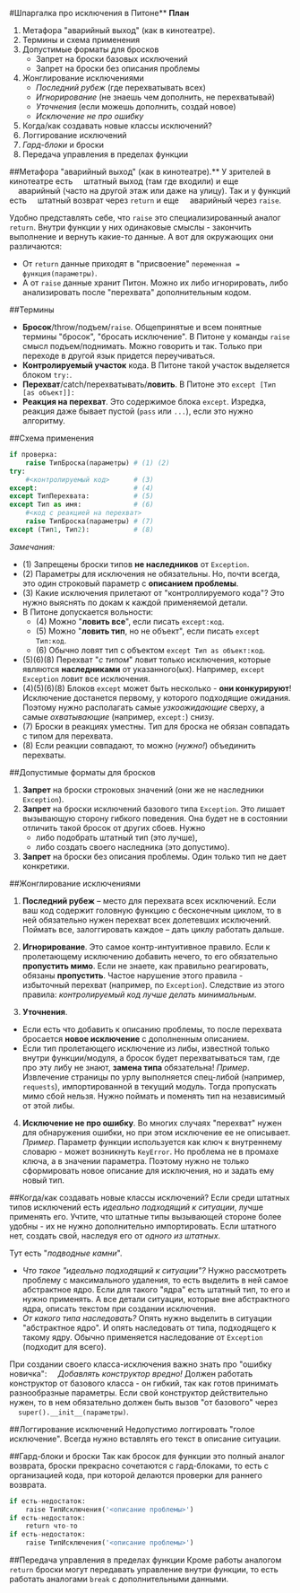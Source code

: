 #Шпаргалка про исключения в Питоне**
**План**

1. Метафора "аварийный выход" (как в кинотеатре).
2. Термины и схема применения
3. Допустимые форматы для бросков
   - Запрет на броски базовых исключений
   - Запрет на броски без описания проблемы
4. Жонглирование исключениями
   - *Последний рубеж* (где перехватывать всех)
   - *Игнорирование* (не знаешь чем дополнить, не перехватывай)
   - *Уточнения* (если можешь дополнить, создай новое)
   - *Исключение не про ошибку*
5. Когда/как создавать новые классы исключений?
6. Логгирование исключений
7. *Гард-блоки* и броски
8. Передача управления в пределах функции

##Метафора "аварийный выход" (как в кинотеатре).**
У зрителей в кинотеатре есть 
    штатный выход (там где входили) 
и еще 
    аварийный (часто на другой этаж или даже на улицу).
Так и у функций есть 
    штатный возврат через `return` 
и еще 
    аварийный через `raise`.

Удобно представлять себе, что `raise` это специализированный аналог `return`. 
Внутри функции у них одинаковые смыслы - закончить выполнение и вернуть какие-то данные. 
А вот для окружающих они различаются: 

 - От `return` данные приходят в "присвоение" `переменная = функция(параметры)`.
 - А от `raise` данные хранит Питон.
Можно их либо игнорировать, либо анализировать после "перехвата" дополнительным кодом.

##Термины

- **Бросок**/throw/подъем/`raise`.
Общепринятые и всем понятные термины "бросок", "бросать исключение".
В Питоне у команды `raise` смысл подъем/поднимать. Можно говорить и так. 
Только при переходе в другой язык придется переучиваться.
- **Контролируемый участок** кода.
В Питоне такой участок выделяется блоком `try:`.
- **Перехват**/catch/перехватывать/**ловить**.
В Питоне это `except [Тип [as объект]]:`
- **Реакция на перехват**.
Это содержимое блока `except`.
Изредка, реакция даже бывает пустой (`pass` или `...`), если это нужно алгоритму.

##Схема применения

```python
if проверка:
    raise ТипБроска(параметры) # (1) (2)
try:
    #<контролируемый код>      # (3)
except:                        # (4)
except ТипПерехвата:           # (5)
except Тип as имя:             # (6)
    #<код с реакцией на перехват>
    raise ТипБроска(параметры) # (7)
except (Тип1, Тип2):           # (8)
```

*Замечания:*

- (1) Запрещены броски типов **не наследников** от `Exception`.
- (2) Параметры для исключения не обязательны. 
Но, почти всегда, это один строковый параметр с **описанием проблемы**.
- (3) Какие исключения прилетают от "контроллируемого кода"?
Это нужно выяснять по докам к каждой применяемой детали.
- В Питоне допускается вольности:
   - (4) Можно "**ловить все**", если писать `except:код`.
   - (5) Можно "**ловить тип**, но не объект", если писать `except Тип:код`.
   - (6) Обычно ловят тип с объектом `except Тип as объект:код`.
- (5)(6)(8) Перехват "*с типом*" ловит только исключения, 
которые являются **наследниками** от указанного(ых).
Например, `except Exception` ловит все исключения. 
- (4)(5)(6)(8) Блоков `except` может быть несколько - **они конкурируют**!
Исключение достанется первому, у которого подходящие ожидания.
Поэтому нужно располагать самые *узкоожидающие* сверху, 
а самые *охватывающие* (например, `except:`) снизу.
- (7) Броски в реакциях уместны. 
Тип для броска не обязан совпадать с типом для перехвата.
- (8) Если реакции совпадают, то можно (*нужно!*) объединить перехваты.

##Допустимые форматы для бросков

1. **Запрет** на броски строковых значений (они же не наследники `Exception`).
2. **Запрет** на броски исключений базового типа `Exception`.
Это лишает вызывающую сторону гибкого поведения. 
Она будет не в состоянии отличить такой бросок от других сбоев.
Нужно 
   - либо подобрать штатный тип (это лучше), 
   - либо создать своего наследника (это допустимо).
3. **Запрет** на броски без описания проблемы.
Один только тип не дает конкретики.

##Жонглирование исключениями

1. **Последний рубеж** – место для перехвата всех исключений.
Если ваш код содержит головную функцию с бесконечным циклом, 
то в ней обязательно нужен перехват всех долетевших исключений. 
Поймать все, залоггировать каждое – дать циклу работать дальше.

2. **Игнорирование**.
Это самое контр-интуитивное правило.
Если к пролетающему исключению добавить нечего, то его обязательно **пропустить мимо**.
Если не знаете, как правильно реагировать, обязаны **пропустить**.
Частое нарушение этого правила - избыточный перехват (например, по `Exception`).
Следствие из этого правила: *контролируемый код лучше делать минимальным*.

3. **Уточнения**.

- Если есть что добавить к описанию проблемы, 
то после перехвата бросается **новое исключение** с дополненным описанием.
- Если тип пролетающего исключение из либы, известной только внутри функции/модуля, 
а бросок будет перехватываться там, где про эту либу не знают, **замена типа** обязательна!
*Пример*. Извлечение страницы по урлу выполняется спец-либой (например, `requests`), 
импортированной в текущий модуль. Тогда пропускать мимо сбой нельзя. 
Нужно поймать и поменять тип на независимый от этой либы.

4. **Исключение не про ошибку**.
Во многих случаях "перехват" нужен для обнаружения ошибки, но при этом исключение ее не описывает.
*Пример*. Параметр функции используется как ключ к внутреннему словарю - может возникнуть `KeyError`. 
Но проблема не в промахе ключа, а в значении параметра.
Поэтому нужно не только сформировать новое описание для исключения, но и задать ему новый тип.

##Когда/как создавать новые классы исключений?
Если среди штатных типов исключений есть *идеально подходящий к ситуации*, лучше применять его.
Учтите, что штатные типы вызывающей стороне более удобны - их не нужно дополнительно импортировать.
Если штатного нет, создать свой, наследуя его от *одного из штатных*.

Тут есть "*подводные камни*".

   - *Что такое "идеально подходящий к ситуации"?*
Нужно рассмотреть проблему с максимального удаления, 
то есть выделить в ней самое абстрактное ядро.
Если для такого "ядра" есть штатный тип, то его и нужно применять. 
А все детали ситуации, которые вне абстрактного ядра, 
описать текстом при создании исключения.
   - *От какого типа наследовать?*
Опять нужно выделить в ситуации "абстрактное ядро".
И опять наследовать от типа, подходящего к такому ядру.
Обычно применяется наследование от `Exception` (подходит для всего).

При создании своего класса-исключения важно знать про "ошибку новичка": 
    *Добавлять конструктор вредно!*
Должен работать конструктор от базового класса - он гибкий, 
так как готов принимать разнообразные параметры.
Если свой конструктор действительно нужен, 
то в нем обязательно должен быть вызов "от базового" через 
    `super().__init__(параметры)`.

##Логгирование исключений
Недопустимо логгировать "голое исключение".
Всегда нужно вставлять его текст в описание ситуации.

##Гард-блоки и броски
Так как бросок для функции это полный аналог возврата, 
броски прекрасно сочетаются с гард-блоками, 
то есть с организацией кода, при которой делаются проверки для раннего возврата.

```python
if есть-недостаток:
    raise ТипИсключения('<описание проблемы>')
if есть-недостаток:
    return что-то
if есть-недостаток:
    raise ТипИсключения('<описание проблемы>')
```

##Передача управления в пределах функции
Кроме работы аналогом `return` броски могут передавать управление внутри функции, 
то есть работать аналогами `break` с дополнительными данными.